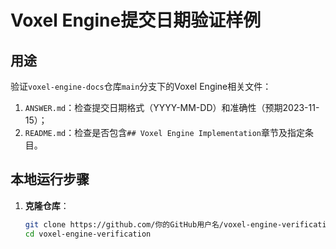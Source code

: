 # Voxel Engine提交日期验证样例

## 用途
验证`voxel-engine-docs`仓库`main`分支下的Voxel Engine相关文件：
1. `ANSWER.md`：检查提交日期格式（YYYY-MM-DD）和准确性（预期2023-11-15）；
2. `README.md`：检查是否包含`## Voxel Engine Implementation`章节及指定条目。

## 本地运行步骤
1. **克隆仓库**：
   ```bash
   git clone https://github.com/你的GitHub用户名/voxel-engine-verification.git
   cd voxel-engine-verification
